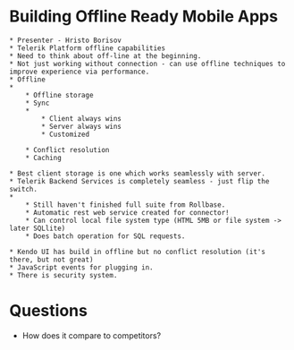 # Building Offline Ready Mobile Apps

	* Presenter - Hristo Borisov
	* Telerik Platform offline capabilities
	* Need to think about off-line at the beginning.
	* Not just working without connection - can use offline techniques to improve experience via performance.
	* Offline
	* 
		* Offline storage
		* Sync
		* 
			* Client always wins
			* Server always wins
			* Customized

		* Conflict resolution
		* Caching

	* Best client storage is one which works seamlessly with server.
	* Telerik Backend Services is completely seamless - just flip the switch.
	* 
		* Still haven't finished full suite from Rollbase.
		* Automatic rest web service created for connector!
		* Can control local file system type (HTML 5MB or file system -> later SQLlite)
		* Does batch operation for SQL requests.

	* Kendo UI has build in offline but no conflict resolution (it's there, but not great)
	* JavaScript events for plugging in.
	* There is security system.

# Questions
* How does it compare to competitors?

